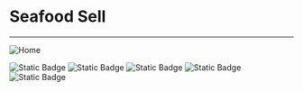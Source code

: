 # Seafood Sell
 ---
 ![Home](assets/readme_img/)

 ![Static Badge](https://img.shields.io/badge/Web%20-%20HTML5-orange) ![Static Badge](https://img.shields.io/badge/CSS-blue) ![Static Badge](https://img.shields.io/badge/JavaScript-f7df1e) ![Static Badge](https://img.shields.io/badge/Python-ffde57) ![Static Badge](https://img.shields.io/badge/Django-092E20)